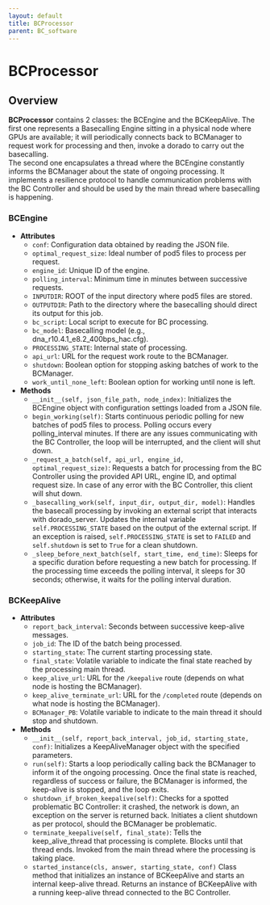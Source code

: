 ```yaml
---
layout: default
title: BCProcessor
parent: BC_software
---
```

# BCProcessor

## Overview
**BCProcessor** contains 2 classes: the BCEngine and the BCKeepAlive. The first one represents a Basecalling Engine sitting in a physical node where GPUs are available; it will periodically connects back to BCManager to request work for processing and then, invoke a dorado to carry out the basecalling.  
The second one encapsulates a thread where the BCEngine constantly informs the BCManager about the state of ongoing processing. It implements a resilience protocol to handle communication problems with the BC Controller and should be used by the main thread where basecalling is happening.


### BCEngine
- **Attributes**
  - `conf`: Configuration data obtained by reading the JSON file.
  - `optimal_request_size`: Ideal number of pod5 files to process per request.
  - `engine_id`: Unique ID of the engine.
  - `polling_interval`: Minimum time in minutes between successive requests.
  - `INPUTDIR`: ROOT of the input directory where pod5 files are stored.
  - `OUTPUTDIR`: Path to the directory where the basecalling should direct its output for this job.
  - `bc_script`: Local script to execute for BC processing.
  - `bc_model`: Basecalling model (e.g., dna_r10.4.1_e8.2_400bps_hac.cfg).
  - `PROCESSING_STATE`: Internal state of processing.
  - `api_url`: URL for the request work route to the BCManager.
  - `shutdown`: Boolean option for stopping asking batches of work to the BCManager.
  - `work_until_none_left`: Boolean option for working until none is left.
- **Methods**
  - `__init__(self, json_file_path, node_index)`: Initializes the BCEngine object with configuration settings loaded from a JSON file.
  - `begin_working(self)`: Starts continuous periodic polling for new batches of pod5 files to process. Polling occurs every polling_interval minutes. If there are any issues communicating with the BC Controller, the loop will be interrupted, and the client will shut down.
  - `_request_a_batch(self, api_url, engine_id, optimal_request_size)`: Requests a batch for processing from the BC Controller using the provided API URL, engine ID, and optimal request size. In case of any error with the BC Controller, this client will shut down.
  -  `_basecalling_work(self, input_dir, output_dir, model)`: Handles the basecall processing by invoking an external script that interacts with dorado_server. Updates the internal variable `self.PROCESSING_STATE` based on the output of the external script. If an exception is raised, `self.PROCESSING_STATE` is set to `FAILED` and `self.shutdown` is set to `True` for a clean shutdown.
  - `_sleep_before_next_batch(self, start_time, end_time)`: Sleeps for a specific duration before requesting a new batch for processing. If the processing time exceeds the polling interval, it sleeps for 30 seconds; otherwise, it waits for the polling interval duration.

### BCKeepAlive
- **Attributes**
  - `report_back_interval`: Seconds between successive keep-alive messages.
  - `job_id`: The ID of the batch being processed.
  - `starting_state`: The current starting processing state.
  - `final_state`: Volatile variable to indicate the final state reached by the processing main thread.
  - `keep_alive_url`: URL for the `/keepalive` route (depends on what node is hosting the BCManager).
  - `keep_alive_terminate_url`: URL for the `/completed` route (depends on what node is hosting the BCManager).
  - `BCManager_PB`: Volatile variable to indicate to the main thread it should stop and shutdown.
- **Methods**
  - `__init__(self, report_back_interval, job_id, starting_state, conf)`: Initializes a KeepAliveManager object with the specified parameters.
  - `run(self)`: Starts a loop periodically calling back the BCManager to inform it of the ongoing processing. Once the final state is reached, regardless of success or failure, the BCManager is informed, the keep-alive is stopped, and the loop exits.
  - `shutdown_if_broken_keepalive(self)`: Checks for a spotted problematic BC Controller: it crashed, the network is down, an exception on the server is returned back. Initiates a client shutdown as per protocol, should the BCManager be problematic.
  - `terminate_keepalive(self, final_state)`: Tells the keep_alive_thread that processing is complete. Blocks until that thread ends. Invoked from the main thread where the processing is taking place.
  - `started_instance(cls, answer, starting_state, conf)` Class method that initializes an instance of BCKeepAlive and starts an internal keep-alive thread. Returns an instance of BCKeepAlive with a running keep-alive thread connected to the BC Controller.

